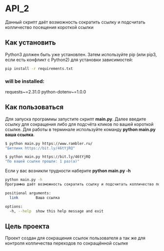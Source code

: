 # API_2

Данный скрипт даёт возможность сократить ссылку и подсчитать колличество посещения короткой ссылки

## Как установить

Python3 должен быть уже установлен. Затем используйте pip (или pip3, если есть конфликт с Python2) для установки зависимостей:

```bash
pip install -r requirements.txt
``` 

### will be installed:

requests~=2.31.0
python-dotenv~=1.0.0

## Как пользоваться

Для запуска программы запустите скрипт **main.py**. Далее введите ссылку для сокращения либо для подсчёта кликов по вашей короткой ссылке.
Для работы в терминале используйте команду **python main.py ваша ссылка**.

```bash
$ python main.py https://www.rambler.ru/
"Битлинк https://bit.ly/46tYjRQ"
```

```bash
$ python main.py https://bit.ly/46tYjRQ
"По вашей ссылке прошли: 1 раз(а)"
```

Если у вас возникли трудности наберите **python main.py -h**

```bash
python main.py -h
Программа даёт возможность сократить ссылку и подсчитать колличество посещения короткой ссылки: python main.py ваша ссылка

positional arguments:
  link        Ваша ссылка

options:
  -h, --help  show this help message and exit
```

## Цель проекта

Проект создан для сокращения ссылок пользователя а так же для контроля колличества переходов по сокращённой ссылке
